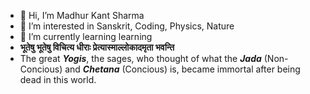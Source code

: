 - 👋 Hi, I’m Madhur Kant Sharma
- 👀 I’m interested in Sanskrit, Coding, Physics, Nature
- 🌱 I’m currently learning learning
- <strong> भूतेषु भूतेषु विचित्य धीराः प्रेत्यास्माल्लोकादमृता भवन्ति </strong>
- The great <i><strong>Yogis</strong></i>, the sages, who thought of what the <i><strong>Jada</strong></i> (Non-Concious) and <i><strong>Chetana</strong></i> (Concious) is, became immortal after being dead in this world.

<!---
amadhurkant/amadhurkant is a ✨ special ✨ repository because its `README.md` (this file) appears on your GitHub profile.
You can click the Preview link to take a look at your changes.
--->
